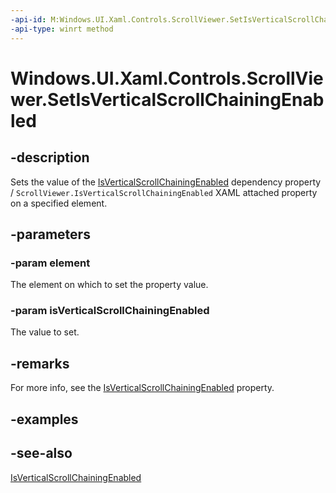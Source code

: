 ```yaml
---
-api-id: M:Windows.UI.Xaml.Controls.ScrollViewer.SetIsVerticalScrollChainingEnabled(Windows.UI.Xaml.DependencyObject,System.Boolean)
-api-type: winrt method
---
```


<!-- Method syntax
public void SetIsVerticalScrollChainingEnabled(Windows.UI.Xaml.DependencyObject element, System.Boolean isVerticalScrollChainingEnabled)
-->

# Windows.UI.Xaml.Controls.ScrollViewer.SetIsVerticalScrollChainingEnabled

## -description
Sets the value of the [IsVerticalScrollChainingEnabled](scrollviewer_isverticalscrollchainingenabled.md) dependency property / `ScrollViewer.IsVerticalScrollChainingEnabled` XAML attached property on a specified element.



## -parameters
### -param element
The element on which to set the property value.

### -param isVerticalScrollChainingEnabled
The value to set.

## -remarks
For more info, see the [IsVerticalScrollChainingEnabled](scrollviewer_isverticalscrollchainingenabled.md) property.

## -examples

## -see-also
[IsVerticalScrollChainingEnabled](scrollviewer_isverticalscrollchainingenabled.md)
